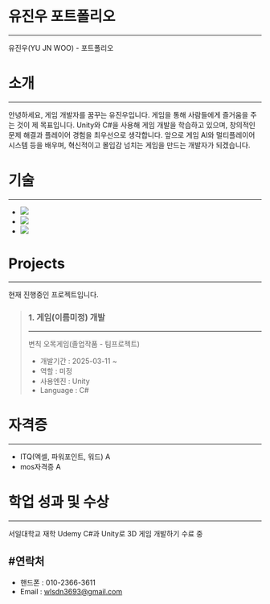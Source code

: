 # 유진우 포트폴리오
---
유진우(YU JN WOO) - 포트폴리오
# 소개
---
안녕하세요, 게임 개발자를 꿈꾸는 유진우입니다.
게임을 통해 사람들에게 즐거움을 주는 것이 제 목표입니다. Unity와 C#을 사용해 게임 개발을 학습하고 있으며, 창의적인 문제 해결과 플레이어 경험을 최우선으로 생각합니다. 앞으로 게임 AI와 멀티플레이어 시스템 등을 배우며, 혁신적이고 몰입감 넘치는 게임을 만드는 개발자가 되겠습니다.

# 기술
---
+ <a href="https://github.com/JIN-YOO-YU/Study-Note"> <img src="https://img.shields.io/badge/unity-%23000000.svg?style=for-the-badge&logo=unity&logoColor=white"/></a>
+ <a href="https://github.com/JIN-YOO-YU/Study-Note"><img src="https://img.shields.io/badge/c%23-%23239120.svg?style=for-the-badge&logo=c-sharp&logoColor=white"/></a>
+ <img src="https://img.shields.io/badge/Java-007396?style=flat&logo=OpenJDK&logoColor=white"/>


# Projects
---
현재 진행중인 프로젝트입니다.

> ### 1. 게임(이름미정) 개발
> ---
> 변칙 오목게임(졸업작품 - 팀프로젝트)
> + 개발기간 : 2025-03-11 ~
> + 역할 : 미정
> + 사용엔진 : Unity
> + Language : C#


# 자격증
---
+ ITQ(엑셀, 파워포인트, 워드) A
+ mos자격증 A


# 학업 성과 및 수상
---
서일대학교 재학
Udemy C#과 Unity로 3D 게임 개발하기 수료 중


#연락처
---
+ 핸드폰 : 010-2366-3611
+ Email : wlsdn3693@gmail.com
